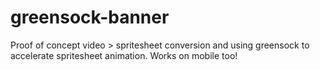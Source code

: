 # greensock-banner
Proof of concept video > spritesheet conversion and using greensock to accelerate spritesheet animation.  Works on mobile too!
